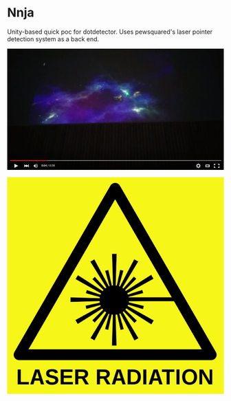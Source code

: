 # Nnja
Unity-based quick poc for dotdetector. Uses pewsquared's laser pointer detection system as a back end.

[![Pew Square laserguided spaceship @Birdie25](scr-nnj.jpg)](http://www.youtube.com/watch?v=-qEhgjNKoEc "Pew Square laserguided spaceship @Birdie25")

![warn](logo.png)

